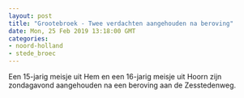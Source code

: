 ```yaml
---
layout: post
title: "Grootebroek - Twee verdachten aangehouden na beroving"
date: Mon, 25 Feb 2019 13:18:00 GMT
categories: 
- noord-holland 
- stede_broec 
---
```


Een 15-jarig meisje uit Hem en een 16-jarig meisje uit Hoorn zijn zondagavond aangehouden na een beroving aan de Zesstedenweg.
